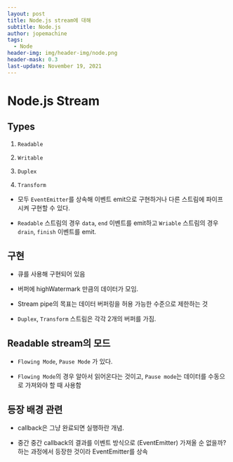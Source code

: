 ```yaml
---
layout: post
title: Node.js stream에 대해
subtitle: Node.js
author: jopemachine
tags:
  - Node
header-img: img/header-img/node.png
header-mask: 0.3
last-update: November 19, 2021
---
```


# Node.js Stream

## Types

1. `Readable`

2. `Writable`

3. `Duplex`

4. `Transform`

- 모두 `EventEmitter`를 상속해 이벤트 emit으로 구현하거나 다른 스트림에 파이프 시켜 구현할 수 있다.

- `Readable` 스트림의 경우 `data`, `end` 이벤트를 emit하고 `Wriable` 스트림의 경우 `drain`, `finish` 이벤트를 emit.

## 구현

- 큐를 사용해 구현되어 있음

- 버퍼에 highWatermark 만큼의 데이터가 모임.

- Stream pipe의 목표는 데이터 버퍼링을 허용 가능한 수준으로 제한하는 것

- `Duplex`, `Transform` 스트림은 각각 2개의 버퍼를 가짐.

## Readable stream의 모드

- `Flowing Mode`, `Pause Mode` 가 있다.

- `Flowing Mode`의 경우 알아서 읽어온다는 것이고, `Pause mode`는 데이터를 수동으로 가져와야 할 때 사용함

## 등장 배경 관련

- callback은 그냥 완료되면 실행하란 개념.

- 중간 중간 callback의 결과를 이벤트 방식으로 (EventEmitter) 가져올 순 없을까? 하는 과정에서 등장한 것이라 EventEmitter를 상속

